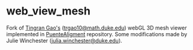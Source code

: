 # web_view_mesh

Fork of [Tingran Gao's](https://github.com/trgao10) (trgao10@math.duke.edu) webGL 3D mesh viewer implemented in [PuenteAligment](https://github.com/trgao10/PuenteAlignment) repository. Some modifications made by Julie Winchester (julia.winchester@duke.edu). 
